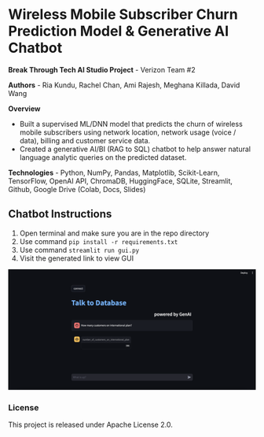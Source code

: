 # Wireless Mobile Subscriber Churn Prediction Model & Generative AI Chatbot

**Break Through Tech AI Studio Project** - Verizon Team #2

**Authors** - Ria Kundu, Rachel Chan, Ami Rajesh, Meghana Killada, David Wang

**Overview**
- Built a supervised ML/DNN model that predicts the churn of wireless mobile subscribers using network location, network usage (voice / data), billing and customer service data.
- Created a generative AI/BI (RAG to SQL) chatbot to help answer natural language analytic queries on the predicted dataset.

**Technologies** - Python, NumPy, Pandas, Matplotlib, Scikit-Learn, TensorFlow, OpenAI API, ChromaDB, HuggingFace, SQLite, Streamlit, Github, Google Drive (Colab, Docs, Slides)

## Chatbot Instructions
1. Open terminal and make sure you are in the repo directory
2. Use command `pip install -r requirements.txt`
3. Use command `streamlit run gui.py`
4. Visit the generated link to view GUI

![chatbot image](images/chatbot.png)


<!--

## Project Write-Up

### Project Purpose, Objectives, and Goals
- Introduce your project with more than just a brief summary. This section should provide a clear and comprehensive overview of the project's purpose, methods, and outcomes.
- Include the project's main objectives, and what you aimed to achieve. Explain the problem your project addresses and why it's important.

### Methodology
- Provide details on the methods and approaches you used, such as the data collection and preprocessing steps, the models and algorithms applied, and any relevant tools or libraries.

### Results and Key Findings
- Summarize your main results, including performance metrics like accuracy, F1 score, or AUC. Highlight any key insights or discoveries made during the project.

### Visualizations
- Include visual representations of your results, such as training/validation curves, confusion matrices, or example predictions. This helps convey the effectiveness and accuracy of your approach.

### Potential Next Steps
- Outline what could be done to improve or extend the project. This could include additional experiments, fine-tuning, or deployment plans. Discuss future directions or applications of your work.

### Acknowledgements
- List of team members, advisors, supporters; also libraries or third-party services used in the project.

-->

### License
This project is released under Apache License 2.0.
